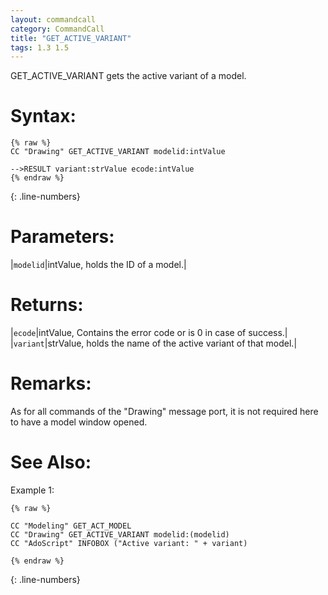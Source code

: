 ```yaml
---
layout: commandcall
category: CommandCall
title: "GET_ACTIVE_VARIANT"
tags: 1.3 1.5
---
```


GET_ACTIVE_VARIANT gets the active variant of a model.

# Syntax:  

```adoscript
{% raw %}
CC "Drawing" GET_ACTIVE_VARIANT	modelid:intValue

-->RESULT variant:strValue ecode:intValue
{% endraw %}
```
{: .line-numbers}

# Parameters:  

|`modelid`|intValue, holds the ID of a model.|

# Returns:  

|`ecode`|intValue, Contains the error code or is 0 in case of success.|
|`variant`|strValue, holds the name of the active variant of that model.|

# Remarks:

As for all commands of the "Drawing" message port, it is not required here to have a model window opened.

# See Also:  



Example 1:

```adoscript
{% raw %}

CC "Modeling" GET_ACT_MODEL
CC "Drawing" GET_ACTIVE_VARIANT modelid:(modelid)
CC "AdoScript" INFOBOX ("Active variant: " + variant)

{% endraw %}
```
{: .line-numbers}


